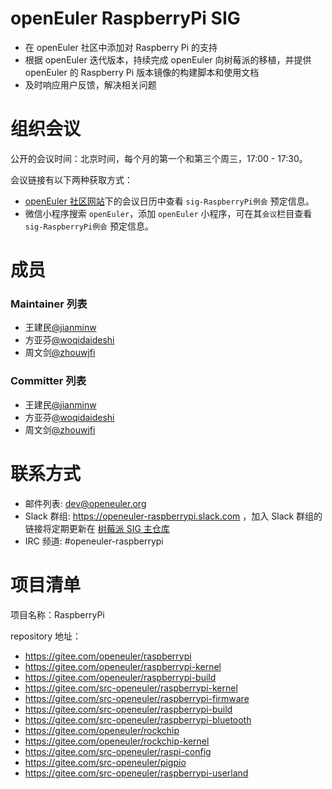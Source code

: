 # openEuler RaspberryPi SIG

- 在 openEuler 社区中添加对 Raspberry Pi 的支持
- 根据 openEuler 迭代版本，持续完成 openEuler 向树莓派的移植，并提供 openEuler 的 Raspberry Pi 版本镜像的构建脚本和使用文档
- 及时响应用户反馈，解决相关问题

# 组织会议

公开的会议时间：北京时间，每个月的第一个和第三个周三，17:00 - 17:30。

会议链接有以下两种获取方式：
- [openEuler 社区网站](https://openeuler.org/)下的会议日历中查看 `sig-RaspberryPi例会` 预定信息。
- 微信小程序搜索 `openEuler`，添加 `openEuler` 小程序，可在其`会议`栏目查看 `sig-RaspberryPi例会` 预定信息。

# 成员

### Maintainer 列表

- 王建民[@jianminw](https://gitee.com/jianminw)
- 方亚芬[@woqidaideshi](https://gitee.com/woqidaideshi)
- 周文剑[@zhouwjfi](https://gitee.com/zhouwjfi)

### Committer 列表

- 王建民[@jianminw](https://gitee.com/jianminw)
- 方亚芬[@woqidaideshi](https://gitee.com/woqidaideshi)
- 周文剑[@zhouwjfi](https://gitee.com/zhouwjfi)

# 联系方式

- 邮件列表: dev@openeuler.org
- Slack 群组: https://openeuler-raspberrypi.slack.com ，加入 Slack 群组的链接将定期更新在 [树莓派 SIG 主仓库](https://gitee.com/openeuler/raspberrypi)
- IRC 频道: #openeuler-raspberrypi

# 项目清单

项目名称：RaspberryPi

repository 地址：

- https://gitee.com/openeuler/raspberrypi
- https://gitee.com/openeuler/raspberrypi-kernel
- https://gitee.com/openeuler/raspberrypi-build
- https://gitee.com/src-openeuler/raspberrypi-kernel
- https://gitee.com/src-openeuler/raspberrypi-firmware
- https://gitee.com/src-openeuler/raspberrypi-build
- https://gitee.com/src-openeuler/raspberrypi-bluetooth
- https://gitee.com/openeuler/rockchip
- https://gitee.com/openeuler/rockchip-kernel
- https://gitee.com/src-openeuler/raspi-config
- https://gitee.com/src-openeuler/pigpio
- https://gitee.com/src-openeuler/raspberrypi-userland
